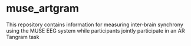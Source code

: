 # muse_artgram
This repository contains information for measuring inter-brain synchrony using the MUSE EEG system while participants jointly participate in an AR Tangram task
